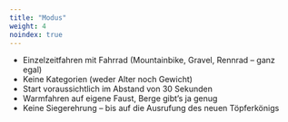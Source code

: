 ```yaml
---
title: "Modus"
weight: 4
noindex: true
---
```


- Einzelzeitfahren mit Fahrrad (Mountainbike, Gravel, Rennrad – ganz egal)
- Keine Kategorien (weder Alter noch Gewicht)
- Start voraussichtlich im Abstand von 30 Sekunden
- Warmfahren auf eigene Faust, Berge gibt’s ja genug
- Keine Siegerehrung – bis auf die Ausrufung des neuen Töpferkönigs